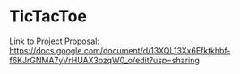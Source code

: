# TicTacToe
Link to Project Proposal: https://docs.google.com/document/d/13XQL13Xx6Efktkhbf-f6KJrGNMA7yVrHUAX3ozqW0_o/edit?usp=sharing
